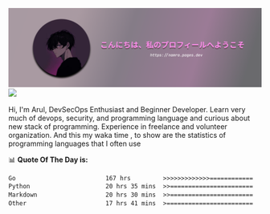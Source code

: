 ![banner](.github/profile-markdown.png)
<img src="https://user-images.githubusercontent.com/73097560/115834477-dbab4500-a447-11eb-908a-139a6edaec5c.gif"></p>

Hi, I'm Arul, DevSecOps Enthusiast and Beginner Developer. Learn very much of devops, security, and programming language and curious about new stack of programming. Experience in freelance and volunteer organization. And this my waka time , to show are the statistics of programming languages that I often use

📊 **Quote Of The Day is:**
<!--START_SECTION:waka-->

```txt
Go                         167 hrs         >>>>>>>>>>>>>============   53.36 %
Python                     20 hrs 35 mins  >>=======================   06.58 %
Markdown                   20 hrs 30 mins  >>=======================   06.55 %
Other                      17 hrs 41 mins  >========================   05.65 %
```

<!--END_SECTION:waka-->
